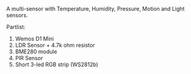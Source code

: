 A multi-sensor with Temperature, Humidity, Pressure, Motion and Light sensors.

Partlist:

1. Wemos D1 Mini
2. LDR Sensor + 4.7k ohm resistor
3. BME280 module
4. PIR Sensor
5. Short 3-led RGB strip (WS2812b)

